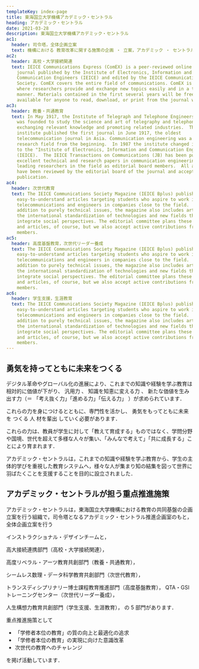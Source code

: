 ```yaml
---
templateKey: index-page
title: 東海国立大学機構アカデミック・セントラル
heading: アカデミック・セントラル
date: 2021-03-28
description: 東海国立大学機構アカデミック・セントラル
ac1:
  header: 司令塔，全体企画立案
  text: 機構における 教育改革に関する施策の企画 ・ 立案，アカデミック ・ セントラルの 各部門における事業の企画 ・ 立案の支援 、 各部門との連絡調整，アカデミック ・ セントラルが実施する教育の広報
ac2:
  header: 高校・大学接続関連
  text: IEICE Communications Express (ComEX) is a peer-reviewed online letter
    journal published by the Institute of Electronics, Information and
    Communication Engineers (IEICE) and edited by the IEICE Communications
    Society. ComEX covers the entire field of communications. ComEX is a medium
    where researchers provide and exchange new topics easily and in a timely
    manner. Materials contained in the first several years will be freely
    available for anyone to read, download, or print from the journal web site.
ac3:
  header: 教養・共通教育
  text: In May 1917, the Institute of Telegraph and Telephone Engineers of Japan
    was founded to study the science and art of telegraphy and telephony,
    exchanging relevant knowledge and promoting related industries.  The
    institute published the first journal in June 1917, the oldest
    telecommunication journal in Asia. Communication engineering was a popular
    research field from the beginning.  In 1987 the institute changed its name
    to the "Institute of Electronics, Information and Communication Engineers"
    (IEICE).  The IEICE Transactions on Communications (JB) has been publishing
    excellent technical and research papers in communication engineering with
    leading researchers in the field as editorial board members.  All articles
    have been reviewed by the editorial board of the journal and accepted for
    publication.
ac4:
  header: 次世代教育
  text: The IEICE Communications Society Magazine (IEICE Bplus) publishes
    easy-to-understand articles targeting students who aspire to work in
    telecommunications and engineers in companies close to the field.  In
    addition to purely technical issues, the magazine also includes articles on
    the international standardization of technologies and new fields that
    integrate social perspectives. The editorial committee plans these papers
    and articles, of course, but we also accept active contributions from our
    members.
ac5:
  header: 高度基盤教育，次世代リーダー養成
  text: The IEICE Communications Society Magazine (IEICE Bplus) publishes
    easy-to-understand articles targeting students who aspire to work in
    telecommunications and engineers in companies close to the field.  In
    addition to purely technical issues, the magazine also includes articles on
    the international standardization of technologies and new fields that
    integrate social perspectives. The editorial committee plans these papers
    and articles, of course, but we also accept active contributions from our
    members.
ac6:
  header: 学生支援，生涯教育
  text: The IEICE Communications Society Magazine (IEICE Bplus) publishes
    easy-to-understand articles targeting students who aspire to work in
    telecommunications and engineers in companies close to the field.  In
    addition to purely technical issues, the magazine also includes articles on
    the international standardization of technologies and new fields that
    integrate social perspectives. The editorial committee plans these papers
    and articles, of course, but we also accept active contributions from our
    members.
---
```


## 勇気を持ってともに未来をつくる

デジタル革命やグローバル化の進展により、これまでの知識や経験を学ぶ教育は相対的に価値が下がり、 汎用力 、 知識を知恵に変える力 、 新たな価値を生み出す力（＝ 「考え抜く力」「進める力」「伝える力」 ）が求められています．

これらの力を身につけるとともに、専門性を活かし、 勇気をもってともに未来を つくる 人
材を輩出 していく必要があります．

これらの力は、教員が学生に対して「教えて育成する」ものではなく、学問分野や国境、世代を超えて多様な人々が集い、「みんなで考えて」「共に成長する」ことにより育まれます．

アカデミック・セントラルは，これまでの知識や経験を学ぶ教育から、学生の主体的学びを重視した教育システムへ，様々な人が集まり知の結集を図って世界に羽ばたくことを支援することを目的に設立されました．

## アカデミック・セントラルが担う重点推進施策

アカデミック・セントラルは，東海国立大学機構における教育の共同基盤の企画立案を行う組織で，司令塔となるアカデミック・セントラル推進企画室のもと，
全体企画立案を行う

インストラクショナル・デザインチームと，

高大接続連携部門（高校・大学接続関連），

高度リベラル・アーツ教育共創部門（教養・共通教育），

シームレス数理・データ科学教育共創部門（次世代教育），

トランスディシプリナリー博士課程教育推進部門（高度基盤教育），
QTA・GSI トレーニングセンター（次世代リーダー養成），

人生構想力教育共創部門（学生支援、生涯教育），
の 5 部門があります．

重点推進施策として

- 「学修者本位の教育」の質の向上と最適化の追求
- 「学修者本位の教育」の実現に向けた意識改革
- 次世代の教育へのチャレンジ

を掲げ活動しています．
